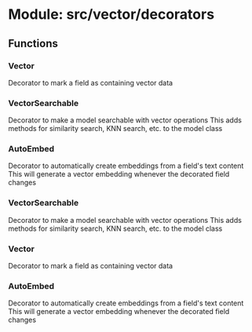 # Module: src/vector/decorators

## Functions

### Vector

Decorator to mark a field as containing vector data

### VectorSearchable

Decorator to make a model searchable with vector operations
This adds methods for similarity search, KNN search, etc. to the model class


### AutoEmbed

Decorator to automatically create embeddings from a field's text content
This will generate a vector embedding whenever the decorated field changes


### VectorSearchable

Decorator to make a model searchable with vector operations
This adds methods for similarity search, KNN search, etc. to the model class


### Vector

Decorator to mark a field as containing vector data

### AutoEmbed

Decorator to automatically create embeddings from a field's text content
This will generate a vector embedding whenever the decorated field changes


